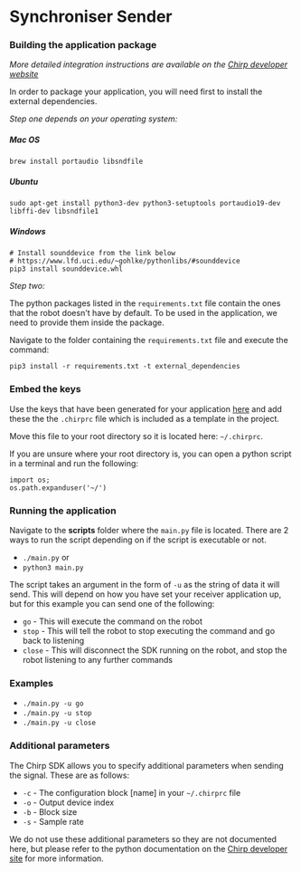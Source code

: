 # Synchroniser Sender

### Building the application package

*More detailed integration instructions are available on the [Chirp developer website](https://developers.chirp.io/docs/getting-started/python)*

In order to package your application, you will need first to install the
external dependencies.

*Step one depends on your operating system:*
##### Mac OS
```
brew install portaudio libsndfile
```
##### Ubuntu
```
sudo apt-get install python3-dev python3-setuptools portaudio19-dev libffi-dev libsndfile1
```
##### Windows
```
# Install sounddevice from the link below  
# https://www.lfd.uci.edu/~gohlke/pythonlibs/#sounddevice 
pip3 install sounddevice.whl
```
*Step two:*

The python packages listed in the `requirements.txt` file contain the ones that the robot doesn't have by default. To be used in the application, we need to provide them inside the package.

Navigate to the folder containing the `requirements.txt` file and execute the command:
```
pip3 install -r requirements.txt -t external_dependencies
```

### Embed the keys

Use the keys that have been generated for your application [here](https://developers.chirp.io/applications) and add these the the `.chirprc` file which is included as a template in the project. 

Move this file to your root directory so it is located here: `~/.chirprc`.

If you are unsure where your root directory is, you can open a python script in a terminal and run the following:
```
import os;
os.path.expanduser('~/')
```

### Running the application

Navigate to the **scripts** folder where the `main.py` file is located. There are 2 ways to run the script depending on if the script is executable or not.
 - `./main.py`
or
 - `python3 main.py`

The script takes an argument in the form of `-u` as the string of data it will send. This will depend on how you have set your receiver application up, but for this example you can send one of the following:
 - `go` - This will execute the command on the robot
 - `stop` - This will tell the robot to stop executing the command and go back to listening
 - `close` - This will disconnect the SDK running on the robot, and stop the robot listening to any further commands

### Examples

 - `./main.py -u go`
 - `./main.py -u stop`
 - `./main.py -u close`

### Additional parameters

The Chirp SDK allows you to specify additional parameters when sending the signal. These are as follows:

 - `-c` - The configuration block [name] in your `~/.chirprc` file
 - `-o` - Output device index
 - `-b` - Block size
 - `-s` - Sample rate

We do not use these additional parameters so they are not documented here, but please refer to the python documentation on the [Chirp developer site](https://developers.chirp.io/docs/getting-started/python) for more information.